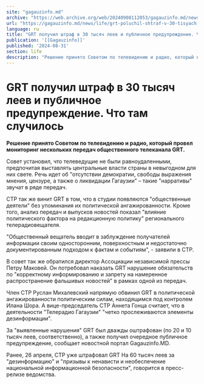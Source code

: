 ```yaml
---
site: "gagauzinfo.md"
archive: "https://web.archive.org/web/20240908112053/gagauzinfo.md/news/life/grt-poluchil-shtraf-v-30-tisyach-leev-i-publichnoe-preduprezhdenie-chto-tam-sluchilos"
url: "https://gagauzinfo.md/news/life/grt-poluchil-shtraf-v-30-tisyach-leev-i-publichnoe-preduprezhdenie-chto-tam-sluchilos"
language: ru
title: "GRT получил штраф в 30 тысяч леев и публичное предупреждение. Что там случилось"
publication: '[[Gagauzinfo]]'
published: '2024-08-31'
section: life
description: "Решение принято Советом по телевидению и радио, который провел мониторинг нескольких передач общественного телеканала GRT."
---
```


# GRT получил штраф в 30 тысяч леев и публичное предупреждение. Что там случилось

**Решение принято Советом по телевидению и радио, который провел мониторинг нескольких передач общественного телеканала GRT.**

Совет установил, что телеведущие не были равноудаленными, предпочитая выставлять центральные власти страны в невыгодном для них свете. Речь идет об "отсутствии демократии, свободы выражения мнения, цензуре, а также о ликвидации Гагаузии" – такие "нарративы" звучат в ряде передач.

СТР так же винит GRT в том, что в студии появляются "общественные деятели" без упоминания их политической ангажированности. Кроме того, анализ передач и выпусков новостей показал "влияние политического фактора на редакционную политику" регионального телерадиовещателя.

"Общественный вещатель вводит в заблуждение получателей информации своим односторонним, поверхностным и недостаточно документированным подходом к фактам и событиям", - заявили в СТР.

В совет так же обратился директор Ассоциации независимой прессы Петру Маковей. Он потребовал наказать GRT нарушение обязательств по "корректному информированию и запрету на намеренное распространение фальшивых новостей" в рамках одной из передач.

Член СТР Руслан Михалевский напрямую обвинил GRT в политической ангажированности политическим силам, находящимся под контролем Илана Шора. А вице-председатель СТР Аннета Гонца считает, что в деятельности "Телерадио Гагаузии" "четко прослеживаются элементы дезинформации".

За "выявленные нарушения" GRT был дважды оштрафован (по 20 и 10 тысяч леев, соответственно), а также получил очередное публичное предупреждение, сообщает новостной портал Gagauzinfo.MD.

Ранее, 26 апреля, СТР уже штрафовал GRT На 60 тысяч леев за "дезинформацию" и "призывы к ненависти и необеспечение национальной информационной безопасности", говорится в пресс-релизе ведомства.
